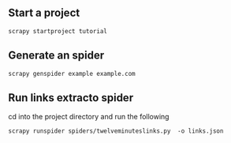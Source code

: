 
## Start a project
```
scrapy startproject tutorial
```
## Generate an spider
```
scrapy genspider example example.com
```

## Run links extracto spider
cd into the project directory and run the following
```
scrapy runspider spiders/twelveminuteslinks.py  -o links.json
```
